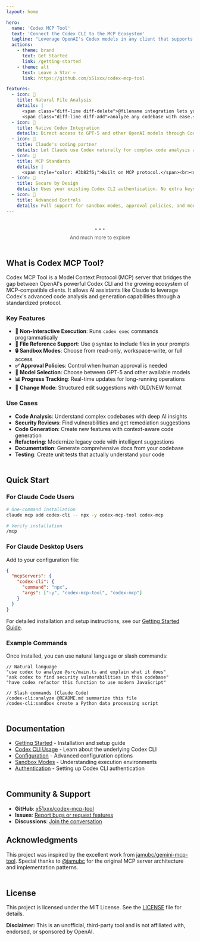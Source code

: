 ```yaml
---
layout: home

hero:
  name: 'Codex MCP Tool'
  text: 'Connect the Codex CLI to the MCP Ecosystem'
  tagline: "Leverage OpenAI's Codex models in any client that supports the standardized MCP protocol—<span style='color: #FFFFFF; background-color: #D97706; padding: 2px 8px; border-radius: 6px; font-size: 14px; font-weight: 600; margin-left: 4px; display: inline-block; vertical-align: middle;'>built for Claude Code</span>"
  actions:
    - theme: brand
      text: Get Started
      link: /getting-started
    - theme: alt
      text: Leave a Star ⭐
      link: https://github.com/x51xxx/codex-mcp-tool

features:
  - icon: 📂
    title: Natural File Analysis
    details: |
      <span class="diff-line diff-delete">@filename integration lets you</span><br>
      <span class="diff-line diff-add">analyze any codebase with ease.</span>
  - icon: 🤖
    title: Native Codex Integration
    details: Direct access to GPT-5 and other OpenAI models through Codex CLI.
  - icon: 🤝
    title: Claude's coding partner
    details: Let Claude use Codex naturally for complex code analysis and generation.
  - icon: 🔌
    title: MCP Standards
    details: |
      <span style="color: #3b82f6;">Built on MCP protocol.</span><br><span style="color: #ef4444;">Tested with MCP standard.</span><br><span style="color: #22c55e;"><em>Benchmarked</em> with <span style="color: #f97316;">Claude Code</span>.</span>
  - icon: 🔐
    title: Secure by Design
    details: Uses your existing Codex CLI authentication. No extra keys needed.
  - icon: 🚦
    title: Advanced Controls
    details: Full support for sandbox modes, approval policies, and model selection.
---
```


<div class="explore-hint" style="text-align: center; margin: 32px 0 48px; position: relative;">
  <div class="explore-dots" style="display: inline-flex; align-items: center; gap: 4px;">
    <span class="dot" style="font-size: 11px; letter-spacing: 0.5px; color: var(--vp-c-text-3); opacity: 0.8; transition: all 0.3s ease;">•</span>
    <span class="dot" style="font-size: 11px; letter-spacing: 0.5px; color: var(--vp-c-text-3); opacity: 0.8; transition: all 0.3s ease; transition-delay: 0.1s;">•</span>
    <span class="dot" style="font-size: 11px; letter-spacing: 0.5px; color: var(--vp-c-text-3); opacity: 0.8; transition: all 0.3s ease; transition-delay: 0.2s;">•</span>
  </div>
  <p class="explore-text" style="font-size: 13px; color: var(--vp-c-text-3); margin-top: 8px; opacity: 0.7; transition: all 0.3s ease;">
    And much more to explore
  </p>
</div>

<div style="margin-top: 48px;">

## What is Codex MCP Tool?

</div>

Codex MCP Tool is a Model Context Protocol (MCP) server that bridges the gap between OpenAI's powerful Codex CLI and the growing ecosystem of MCP-compatible clients. It allows AI assistants like Claude to leverage Codex's advanced code analysis and generation capabilities through a standardized protocol.

### Key Features

- **🚀 Non-Interactive Execution**: Runs `codex exec` commands programmatically
- **📁 File Reference Support**: Use `@` syntax to include files in your prompts
- **🔒 Sandbox Modes**: Choose from read-only, workspace-write, or full access
- **✅ Approval Policies**: Control when human approval is needed
- **🎯 Model Selection**: Choose between GPT-5 and other available models
- **📊 Progress Tracking**: Real-time updates for long-running operations
- **🔄 Change Mode**: Structured edit suggestions with OLD/NEW format

### Use Cases

- **Code Analysis**: Understand complex codebases with deep AI insights
- **Security Reviews**: Find vulnerabilities and get remediation suggestions
- **Code Generation**: Create new features with context-aware code generation
- **Refactoring**: Modernize legacy code with intelligent suggestions
- **Documentation**: Generate comprehensive docs from your codebase
- **Testing**: Create unit tests that actually understand your code

<div style="margin-top: 48px;">

## Quick Start

</div>

### For Claude Code Users

```bash
# One-command installation
claude mcp add codex-cli -- npx -y codex-mcp-tool codex-mcp

# Verify installation
/mcp
```

### For Claude Desktop Users

Add to your configuration file:

```json
{
  "mcpServers": {
    "codex-cli": {
      "command": "npx",
      "args": ["-y", "codex-mcp-tool", "codex-mcp"]
    }
  }
}
```

For detailed installation and setup instructions, see our [Getting Started Guide](/getting-started).

### Example Commands

Once installed, you can use natural language or slash commands:

```
// Natural language
"use codex to analyze @src/main.ts and explain what it does"
"ask codex to find security vulnerabilities in this codebase"
"have codex refactor this function to use modern JavaScript"

// Slash commands (Claude Code)
/codex-cli:analyze @README.md summarize this file
/codex-cli:sandbox create a Python data processing script
```

<div style="margin-top: 48px;">

## Documentation

</div>

- [Getting Started](/getting-started) - Installation and setup guide
- [Codex CLI Usage](/codex-cli-getting-started) - Learn about the underlying Codex CLI
- [Configuration](/config) - Advanced configuration options
- [Sandbox Modes](/sandbox) - Understanding execution environments
- [Authentication](/authentication) - Setting up Codex CLI authentication

<div style="margin-top: 48px;">

## Community & Support

</div>

- **GitHub**: [x51xxx/codex-mcp-tool](https://github.com/x51xxx/codex-mcp-tool)
- **Issues**: [Report bugs or request features](https://github.com/x51xxx/codex-mcp-tool/issues)
- **Discussions**: [Join the conversation](https://github.com/x51xxx/codex-mcp-tool/discussions)

## Acknowledgments

This project was inspired by the excellent work from [jamubc/gemini-mcp-tool](https://github.com/jamubc/gemini-mcp-tool). Special thanks to [@jamubc](https://github.com/jamubc) for the original MCP server architecture and implementation patterns.

<div style="margin-top: 48px;">

## License

</div>

This project is licensed under the MIT License. See the [LICENSE](https://github.com/x51xxx/codex-mcp-tool/blob/main/LICENSE) file for details.

**Disclaimer:** This is an unofficial, third-party tool and is not affiliated with, endorsed, or sponsored by OpenAI.
